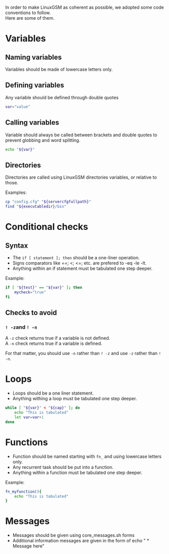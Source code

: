 In order to make LinuxGSM as coherent as possible, we adopted some code conventions to follow.  
Here are some of them.


# Variables

## Naming variables

Variables should be made of lowercase letters only.

## Defining variables

Any variable should be defined through double quotes

````bash
var="value"
````

## Calling variables

Variable should always be called between brackets and double quotes to prevent globbing and word splitting.

````bash
echo "${var}"
````

## Directories

Directories are called using LinuxGSM directories variables, or relative to those.

Examples:

````bash
cp "config.cfg" "${servercfgfullpath}"
find "${executabledir}/bin"
````

# Conditional checks

## Syntax

- The `if [ statement ]; then` should be a one-liner operation.
- Signs comparators like ==; <; <=; etc. are prefered to -eq -le -lt.
- Anything within an if statement must be tabulated one step deeper.

Example:

````bash
if [ "${test}" == "${var}" ]; then
	mycheck="true"
fi
````

## Checks to avoid

### `! -z`and `! -n`

A `-z` check returns true if a variable is not defined.  
A `-n` check returns true if a variable is defined.

For that matter, you should use `-n` rather than `! -z` and use `-z` rather than `! -n`.

# Loops

- Loops should be a one liner statement.
- Anything withing a loop must be tabulated one step deeper.

````bash
while [ "${var}" < "${cap}" ]; do
	echo "This is tabulated"
	let var=var+1
done
````

# Functions

- Function should be named starting with `fn_` and using lowercase letters only.
- Any recurrent task should be put into a function.
- Anything within a function must be tabulated one step deeper.

Example:
````bash
fn_myfunction(){
	echo "This is tabulated"
}
````

# Messages

- Messages should be given using core_messages.sh forms
- Additional information messages are given in the form of echo " * Message here"